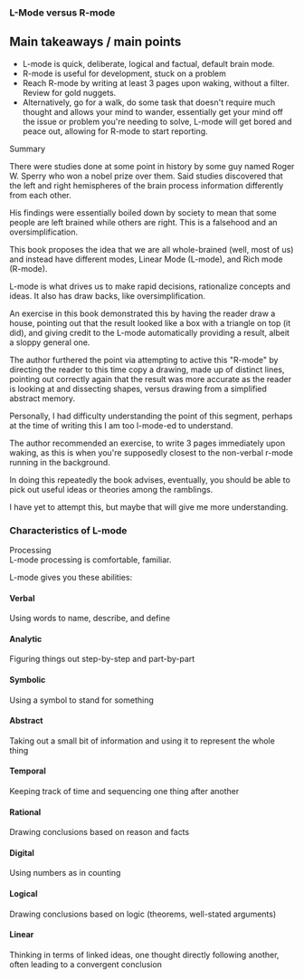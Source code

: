 
### L-Mode versus R-mode

## Main takeaways / main points

* L-mode is quick, deliberate, logical and factual, default brain mode.
* R-mode is useful for development, stuck on a problem
* Reach R-mode by writing at least 3 pages upon waking, without a filter. Review for gold nuggets.
* Alternatively, go for a walk, do some task that doesn't require much thought and allows your mind to wander, essentially get your mind off the issue or problem you're needing to solve, L-mode will get bored and peace out, allowing for R-mode to start reporting.


Summary

There were studies done at some point in history by some guy named Roger W. Sperry who won a nobel prize over them. Said studies discovered that the left and right hemispheres of the brain process information differently from each other.

His findings were essentially boiled down by society to mean that some people are left brained while others are right. This is a falsehood and an oversimplification. 

This book proposes the idea that we are all whole-brained (well, most of us) and instead have different modes, Linear Mode (L-mode), and Rich mode (R-mode).

L-mode is what drives us to make rapid decisions, rationalize concepts and ideas. It also has draw backs, like oversimplification. 

An exercise in this book demonstrated this by having the reader draw a house, pointing out that the result looked like a box with a triangle on top (it did), and giving credit to the L-mode automatically providing a result, albeit a sloppy general one. 

The author furthered the point via attempting to active this "R-mode" by directing the reader to this time copy a drawing, made up of distinct lines, pointing out correctly again that the result was more accurate as the reader is looking at and dissecting shapes, versus drawing from a simplified abstract memory.

Personally, I had difficulty understanding the point of this segment, perhaps at the time of writing this I am too l-mode-ed to understand.

The author recommended an exercise, to write 3 pages immediately upon waking, as this is when you're supposedly closest to the non-verbal r-mode running in the background. 

In doing this repeatedly the book advises, eventually, you should be able to pick out useful ideas or theories among the ramblings.

I have yet to attempt this, but maybe that will give me more understanding. 

### Characteristics of L-mode 

Processing</br>
L-mode processing is comfortable, familiar.

L-mode gives you these abilities: 

#### Verbal 
Using words to name, describe, and define 

#### Analytic 
Figuring things out step-by-step and part-by-part 

#### Symbolic 
Using a symbol to stand for something 

#### Abstract 
Taking out a small bit of information and using it to represent the whole thing 

#### Temporal 
Keeping track of time and sequencing one thing after another 

#### Rational 
Drawing conclusions based on reason and facts 

#### Digital 
Using numbers as in counting 

#### Logical 
Drawing conclusions based on logic (theorems, well-stated arguments)

#### Linear
Thinking in terms of linked ideas, one thought directly following another, often leading to a convergent conclusion

